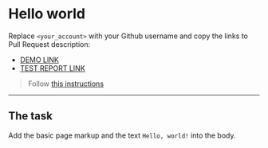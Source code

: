 # Hello world
Replace `<your_account>` with your Github username and copy the links to Pull Request description:
- [DEMO LINK](https://ArtemKa2208.github.io/layout_hello-world/)
- [TEST REPORT LINK](https://ArtemKa2208.github.io/layout_hello-world/report/html_report/)

> Follow [this instructions](https://github.com/mate-academy/layout_task-guideline#how-to-solve-the-layout-tasks-on-github)
___

## The task
Add the basic page markup and the text `Hello, world!` into the body.

